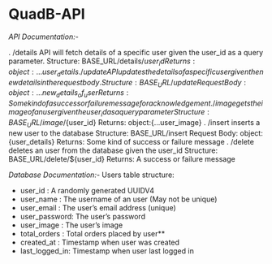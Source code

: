 # QuadB-API

*API Documentation:-*

. /details API will fetch details of a specific user given the user_id as a query parameter.
Structure: BASE_URL/details/${user_id}
Returns: object:{...user_details}
. /update API updates the details of a specific user given the new details in the request body. 
Structure: BASE_URL/update
Request Body: object:{...new_details_of_user}
Returns: Some kind of a success or failure message for acknowledgement
. /image gets the image of an user given the user_id as a query parameter
Structure: BASE_URL/image/${user_id}
Returns: object:{...user_image}
. /insert inserts a new user to the database
Structure: BASE_URL/insert
Request Body: object:{user_details}
Returns: Some kind of success or failure message
. /delete deletes an user from the database given the user_id
Structure: BASE_URL/delete/${user_id}
Returns: A success or failure message

*Database Documentation:-*
Users table structure:

* user_id : A randomly generated UUIDV4
* user_name : The username of an user (May not be unique)
* user_email : The user’s email address (unique)
* user_password: The user’s password
* user_image : The user’s image
* total_orders : Total orders placed by user**
* created_at : Timestamp when user was created
* last_logged_in: Timestamp when user last logged in
